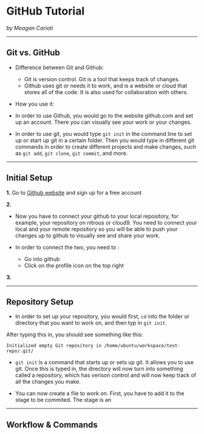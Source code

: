 # GitHub Tutorial

_by Meagan Carioti_

---
## Git vs. GitHub
* Difference between Git and Github:
  * Git is version control. Git is a tool that keeps track of changes.
  * Github uses git or needs it to work, and is a website or cloud that stores all of the code. It is also used for collaboration with others.
        
* How you use it: 
 * In order to use Github, you would go to the website github.com and set up an account. There you can visually see your work or your changes. 
 * In order to use git, you would type `git init` in the command line to set up or start up git in a certain folder. Then you would type in different git commands in order to create different projects and make changes, such as `git add`,  `git clone`,  `git commit`, and more.

---
## Initial Setup
**1.** Go to [Github website](http://www.github.com) and sign up for a free account

**2.** 

* Now you have to connect your github to your local repository, for example, your repository on nitrous or cloud9. 
You need to connect your local and your remote repository so you will be able to push your changes up to github to visually see and share your work.

* In order to connect the two, you need to :
  * Go into github
  * Click on the profile icon on the top right


**3.** 

---
## Repository Setup
* In order to set up your repository, you would first, `cd` into the folder or directory that you want to work on, and then typ in `git init`.

 After typing this in, you should see something like this:

  `Initialized empty Git repository in /home/ubuntu/workspace/test-repo/.git/`

* `git init` is a command that starts up or sets up git. It allows you to use git. Once this is typed in, the directory will now turn into
 something called a repository, which has verison control and will now keep track of all the changes you make.

* You can now create a file to work on. First, you have to add it to the stage to be commited. The stage is an 
  



---
## Workflow & Commands

